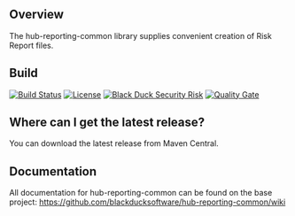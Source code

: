 ## Overview ##
The hub-reporting-common library supplies convenient creation of Risk Report files.

## Build ##
[![Build Status](https://travis-ci.org/blackducksoftware/hub-common-reporting.svg?branch=master)](https://travis-ci.org/blackducksoftware/hub-common-reporting)
[![License](https://img.shields.io/badge/License-Apache%202.0-blue.svg)](https://opensource.org/licenses/Apache-2.0)
[![Black Duck Security Risk](https://copilot.blackducksoftware.com/github/repos/blackducksoftware/hub-common-reporting/branches/master/badge-risk.svg)](https://copilot.blackducksoftware.com/github/repos/blackducksoftware/hub-common-reporting/branches/master)
[![Quality Gate](https://sonarcloud.io/api/project_badges/measure?project=com.blackducksoftware.integration%3Ahub-common-reporting&metric=alert_status)](https://sonarcloud.io/dashboard?id=com.blackducksoftware.integration%3Ahub-common-reporting)

## Where can I get the latest release? ##
You can download the latest release from Maven Central.

## Documentation ##
All documentation for hub-reporting-common can be found on the base project:  https://github.com/blackducksoftware/hub-reporting-common/wiki
